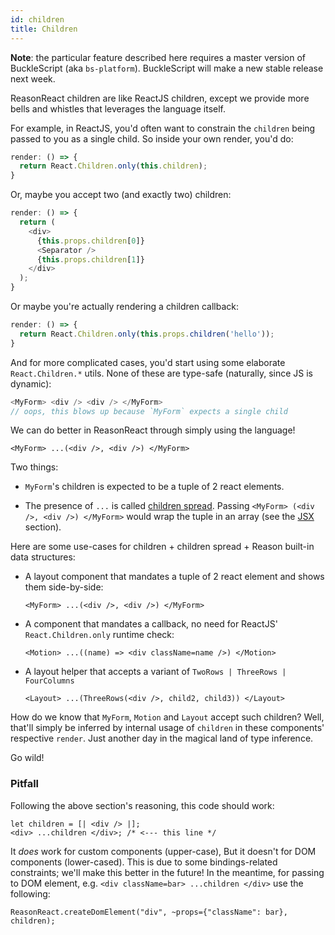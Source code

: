 ```yaml
---
id: children
title: Children
---
```


**Note**: the particular feature described here requires a master version of BuckleScript (aka `bs-platform`). BuckleScript will make a new stable release next week.

ReasonReact children are like ReactJS children, except we provide more bells and whistles that leverages the language itself.

For example, in ReactJS, you'd often want to constrain the `children` being passed to you as a single child. So inside your own render, you'd do:

```js
render: () => {
  return React.Children.only(this.children);
}
```

Or, maybe you accept two (and exactly two) children:

```js
render: () => {
  return (
    <div>
      {this.props.children[0]}
      <Separator />
      {this.props.children[1]}
    </div>
  );
}
```

Or maybe you're actually rendering a children callback:

```js
render: () => {
  return React.Children.only(this.props.children('hello'));
}
```

And for more complicated cases, you'd start using some elaborate `React.Children.*` utils. None of these are type-safe (naturally, since JS is dynamic):

```js
<MyForm> <div /> <div /> </MyForm>
// oops, this blows up because `MyForm` expects a single child
```

We can do better in ReasonReact through simply using the language!

```reason
<MyForm> ...(<div />, <div />) </MyForm>
```

Two things:

- `MyForm`'s children is expected to be a tuple of 2 react elements.

- The presence of `...` is called [children spread](https://reasonml.github.io/guide/language/jsx#children-spread). Passing `<MyForm> (<div />, <div />) </MyForm>` would wrap the tuple in an array (see the [JSX](jsx.md#children) section).

Here are some use-cases for children + children spread + Reason built-in data structures:

- A layout component that mandates a tuple of 2 react element and shows them side-by-side:

  ```reason
  <MyForm> ...(<div />, <div />) </MyForm>
  ```

- A component that mandates a callback, no need for ReactJS' `React.Children.only` runtime check:

  ```reason
  <Motion> ...((name) => <div className=name />) </Motion>
  ```

- A layout helper that accepts a variant of `TwoRows | ThreeRows | FourColumns`

  ```reason
  <Layout> ...(ThreeRows(<div />, child2, child3)) </Layout>
  ```

How do we know that `MyForm`, `Motion` and `Layout` accept such children? Well, that'll simply be inferred by internal usage of `children` in these components' respective `render`. Just another day in the magical land of type inference.

Go wild!

### Pitfall

Following the above section's reasoning, this code should work:

```reason
let children = [| <div /> |];
<div> ...children </div>; /* <--- this line */
```

It _does_ work for custom components (upper-case), But it doesn't for DOM components (lower-cased). This is due to some bindings-related constraints; we'll make this better in the future! In the meantime, for passing to DOM element, e.g. `<div className=bar> ...children </div>` use the following:

```reason
ReasonReact.createDomElement("div", ~props={"className": bar}, children);
```
